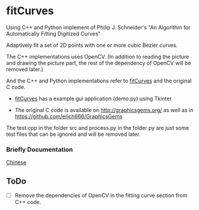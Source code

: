 # fitCurves

Using C++ and Python implement of Philip J. Schneider's "An Algorithm for Automatically Fitting Digitized Curves"

Adaptively fit a set of 2D points with one or more cubic Bezier curves.

The C++ implementations uses OpenCV. (In addition to reading the picture and drawing the picture part, the rest of the dependency of OpenCV will be removed later.)

And the C++ and Python implementations refer to [fitCurves](https://github.com/volkerp/fitCurves) and the original C code.

- [fitCurves](https://github.com/volkerp/fitCurves) has a example gui application (demo.py) using Tkinter

- The original C code is available on <http://graphicsgems.org/> as well as in <https://github.com/erich666/GraphicsGems>

The test.cpp in the folder src and  process.py in the folder py are just some test files that can be ignored and will be removed later. 

### Briefly Documentation

[Chinese](https://github.com/sikasjc/fitCurves/blob/master/src/DOC_CN.md)

## ToDo


- [ ] Remove the dependencies of OpenCV in the fitting curve section from C++ code.

